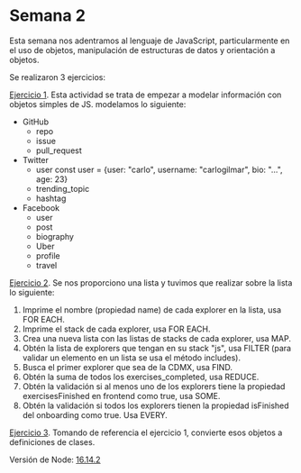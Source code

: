 # Semana 2
Esta semana nos adentramos al lenguaje de JavaScript, particularmente en el uso de objetos, manipulación de estructuras de datos y orientación a objetos.

Se realizaron 3 ejercicios:

[Ejercicio 1](https://github.com/iRetr0o/playbook/tree/main/weekly_mission_2/exercises/ejercicio_1).
Esta actividad se trata de empezar a modelar información con objetos simples de JS. modelamos lo siguiente:
- GitHub
    - repo
    - issue
    - pull_request
- Twitter
    - user const user = {user: "carlo", username: "carlogilmar", bio: "...", age: 23}
    - trending_topic
    - hashtag
- Facebook
    - user
    - post
    - biography
    - Uber
    - profile
    - travel

[Ejercicio 2](https://github.com/iRetr0o/playbook/tree/main/weekly_mission_2/exercises/ejercicio_2).
Se nos proporciono una lista y tuvimos que realizar sobre la lista lo siguiente:

1. Imprime el nombre (propiedad name) de cada explorer en la lista, usa FOR EACH.
2. Imprime el stack de cada explorer, usa FOR EACH.
3. Crea una nueva lista con las listas de stacks de cada explorer, usa MAP.
4. Obtén la lista de explorers que tengan en su stack "js", usa FILTER (para validar un elemento en un lista se usa el método includes).
5. Busca el primer explorer que sea de la CDMX, usa FIND.
6. Obtén la suma de todos los exercises_completed, usa REDUCE.
7. Obtén la validación si al menos uno de los explorers tiene la propiedad exercisesFinished en frontend como true, usa SOME.
8. Obtén la validación si todos los explorers tienen la propiedad isFinished del onboarding como true. Usa EVERY.

[Ejercicio 3](https://github.com/iRetr0o/playbook/tree/main/weekly_mission_2/exercises/ejercicio_3).
Tomando de referencia el ejercicio 1, convierte esos objetos a definiciones de clases.

Versión de Node: <a href="https://nodejs.org/docs/latest-v16.x/api/index.html" target="_blank">16.14.2</a>
